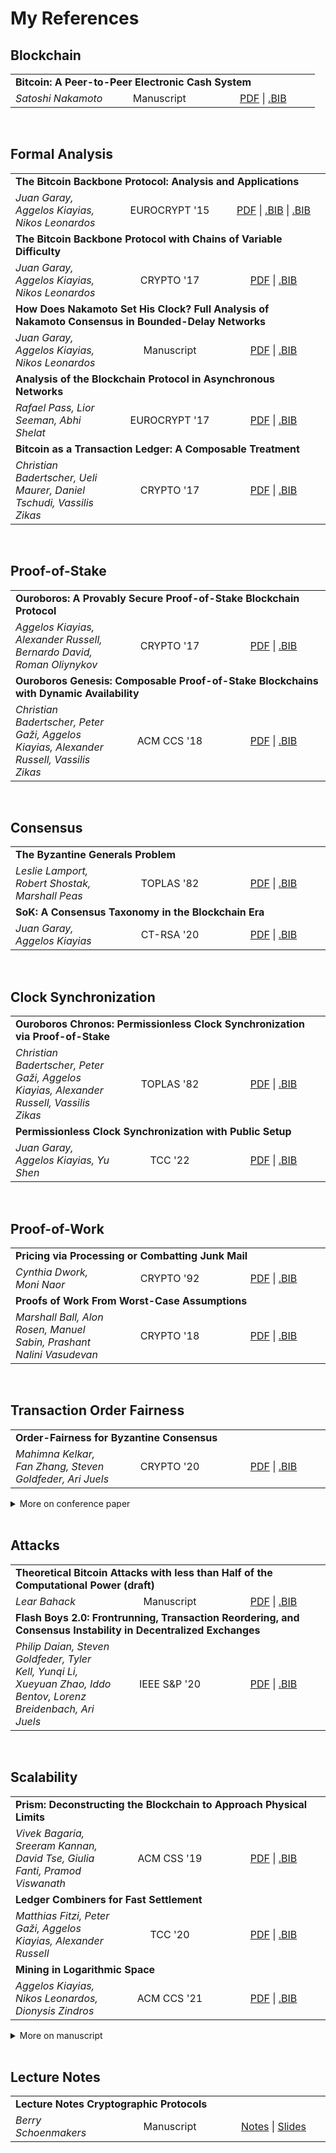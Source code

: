 # My References

## Blockchain

<table>
<tr><td colspan="3"><strong>Bitcoin: A Peer-to-Peer Electronic Cash System</strong></td></tr>
<tr>
	<td><i>Satoshi Nakamoto</i></td>
	<td width="150" align="center">Manuscript</td>
	<td width="150" align="center"><a href="https://www.bitcoin.com/bitcoin.pdf" target="_blank" rel="noopener noreferrer">PDF</a> | <a href="bib/nakamoto2009bitcoin.bib" target="_blank" rel="noopener noreferrer" title="manuscript">.BIB</a></td>
</tr>
</table>

<br />

## Formal Analysis

<table>
<tr><td colspan="3"><strong>The Bitcoin Backbone Protocol: Analysis and Applications</strong></td></tr>
<tr>
	<td><i>Juan Garay, Aggelos Kiayias, Nikos Leonardos</i></td>
	<td width="150" align="center">EUROCRYPT '15</td>
	<td width="150" align="center"><a href="https://eprint.iacr.org/2014/765.pdf" target="_blank" rel="noopener noreferrer">PDF</a> | <a href="bib/10.1007/978-3-662-46803-6_10.bib" target="_blank" rel="noopener noreferrer" title="conference paper">.BIB</a> | <a href="bib/cryptoeprint:2014/765.bib" target="_blank" rel="noopener noreferrer" title="eprint">.BIB</a></td>
</tr>
<tr><td colspan="3"><strong>The Bitcoin Backbone Protocol with Chains of Variable Difficulty</strong></td></tr>
<tr>
	<td><i>Juan Garay, Aggelos Kiayias, Nikos Leonardos</i></td>
	<td width="150" align="center">CRYPTO '17</td>
	<td width="150" align="center"><a href="https://eprint.iacr.org/2016/1048.pdf" target="_blank" rel="noopener noreferrer">PDF</a> | <a href="bib/10.1007/978-3-319-63688-7_10.bib" target="_blank" rel="noopener noreferrer" title="conference paper">.BIB</a></td>
</tr>
<tr><td colspan="3"><strong>How Does Nakamoto Set His Clock? Full Analysis of Nakamoto Consensus in Bounded-Delay Networks</strong></td></tr>
<tr>
	<td><i>Juan Garay, Aggelos Kiayias, Nikos Leonardos</i></td>
	<td width="150" align="center">Manuscript</td>
	<td width="150" align="center"><a href="https://eprint.iacr.org/2020/277.pdf" target="_blank" rel="noopener noreferrer">PDF</a> | <a href="bib/cryptoeprint:2020/277.bib" target="_blank" rel="noopener noreferrer" title="eprint">.BIB</a></td>
</tr>
<tr><td colspan="3"><strong>Analysis of the Blockchain Protocol in Asynchronous Networks</strong></td></tr>
<tr>
	<td><i>Rafael Pass, Lior Seeman, Abhi Shelat</i></td>
	<td width="150" align="center">EUROCRYPT '17</td>
	<td width="150" align="center"><a href="https://eprint.iacr.org/2016/454.pdf" target="_blank" rel="noopener noreferrer">PDF</a> | <a href="bib/10.1007/978-3-319-56614-6_22.bib" target="_blank" rel="noopener noreferrer" title="conference paper">.BIB</a></td>
</tr>
<tr><td colspan="3"><strong>Bitcoin as a Transaction Ledger: A Composable Treatment</strong></td></tr>
<tr>
	<td><i>Christian Badertscher, Ueli Maurer, Daniel Tschudi, Vassilis Zikas</i></td>
	<td width="150" align="center">CRYPTO '17</td>
	<td width="150" align="center"><a href="https://eprint.iacr.org/2017/149.pdf" target="_blank" rel="noopener noreferrer">PDF</a> | <a href="bib/10.1007/978-3-319-63688-7_11.bib" target="_blank" rel="noopener noreferrer" title="conference paper">.BIB</a></td>
</tr>
</table>

<br />

## Proof-of-Stake

<table>
<tr><td colspan="3"><strong>Ouroboros: A Provably Secure Proof-of-Stake Blockchain Protocol</strong></td></tr>
<tr>
	<td><i>Aggelos Kiayias, Alexander Russell, Bernardo David, Roman Oliynykov</i></td>
	<td width="150" align="center">CRYPTO '17</td>
	<td width="150" align="center"><a href="https://eprint.iacr.org/2016/889.pdf" target="_blank" rel="noopener noreferrer">PDF</a> | <a href="bib/10.1007/978-3-319-63688-7_12.bib" target="_blank" rel="noopener noreferrer" title="conference paper">.BIB</a></td>
</tr>
<tr><td colspan="3"><strong>Ouroboros Genesis: Composable Proof-of-Stake Blockchains with Dynamic Availability</strong></td></tr>
<tr>
	<td><i>Christian Badertscher, Peter Gaži, Aggelos Kiayias, Alexander Russell, Vassilis Zikas</i></td>
	<td width="150" align="center">ACM CCS '18</td>
	<td width="150" align="center"><a href="https://eprint.iacr.org/2018/378.pdf" target="_blank" rel="noopener noreferrer">PDF</a> | <a href="bib/10.1145/3243734.3243848.bib" target="_blank" rel="noopener noreferrer" title="conference paper">.BIB</a></td>
</tr>
</table>

<br />

## Consensus

<table>
<tr><td colspan="3"><strong>The Byzantine Generals Problem</strong></td></tr>
<tr>
	<td><i>Leslie Lamport, Robert Shostak, Marshall Peas</i></td>
	<td width="150" align="center">TOPLAS '82</td>
	<td width="150" align="center"><a href="https://lamport.azurewebsites.net/pubs/byz.pdf" target="_blank" rel="noopener noreferrer">PDF</a> | <a href="bib/10.1145/357172.357176.bib" target="_blank" rel="noopener noreferrer" title="conference paper">.BIB</a></td>
</tr>
<tr><td colspan="3"><strong>SoK: A Consensus Taxonomy in the Blockchain Era</strong></td></tr>
<tr>
	<td><i>Juan Garay, Aggelos Kiayias</i></td>
	<td width="150" align="center">CT-RSA '20</td>
	<td width="150" align="center"><a href="https://eprint.iacr.org/2018/754.pdf" target="_blank" rel="noopener noreferrer">PDF</a> | <a href="bib/10.1007/978-3-030-40186-3_13.bib" target="_blank" rel="noopener noreferrer" title="conference paper">.BIB</a></td>
</tr>
</table>

<br />

## Clock Synchronization

<table>
<tr><td colspan="3"><strong>Ouroboros Chronos: Permissionless Clock Synchronization via Proof-of-Stake</strong></td></tr>
<tr>
	<td><i>Christian Badertscher, Peter Gaži, Aggelos Kiayias, Alexander Russell, Vassilis Zikas</i></td>
	<td width="150" align="center">TOPLAS '82</td>
	<td width="150" align="center"><a href="https://eprint.iacr.org/2019/838.pdf" target="_blank" rel="noopener noreferrer">PDF</a> | <a href="bib/10.1007/978-3-030-77883-5_14.bib" target="_blank" rel="noopener noreferrer" title="conference paper">.BIB</a></td>
</tr>
<tr><td colspan="3"><strong>Permissionless Clock Synchronization with Public Setup</strong></td></tr>
<tr>
	<td><i>Juan Garay, Aggelos Kiayias, Yu Shen</i></td>
	<td width="150" align="center">TCC '22</td>
	<td width="150" align="center"><a href="https://eprint.iacr.org/2022/1220.pdf" target="_blank" rel="noopener noreferrer">PDF</a> | <a href="bib/10.1007/978-3-031-22368-6_7.bib" target="_blank" rel="noopener noreferrer" title="conference paper">.BIB</a></td>
</tr>
</table>

<br />

## Proof-of-Work

<table>
<tr><td colspan="3"><strong>Pricing via Processing or Combatting Junk Mail</strong></td></tr>
<tr>
	<td><i>Cynthia Dwork, Moni Naor</i></td>
	<td width="150" align="center">CRYPTO '92</td>
	<td width="150" align="center"><a href="https://web.cs.dal.ca/~abrodsky/7301/readings/DwNa93.pdf" target="_blank" rel="noopener noreferrer">PDF</a> | <a href="bib/10.1007/3-540-48071-4_10.bib" target="_blank" rel="noopener noreferrer" title="conference paper">.BIB</a></td>
</tr>
<tr><td colspan="3"><strong>Proofs of Work From Worst-Case Assumptions</strong></td></tr>
<tr>
	<td><i>Marshall Ball, Alon Rosen, Manuel Sabin, Prashant Nalini Vasudevan </i></td>
	<td width="150" align="center">CRYPTO '18</td>
	<td width="150" align="center"><a href="https://eprint.iacr.org/2018/559.pdf" target="_blank" rel="noopener noreferrer">PDF</a> | <a href="bib/10.1007/978-3-319-96884-1_26.bib" target="_blank" rel="noopener noreferrer" title="conference paper">.BIB</a></td>
</tr>
</table>

<br />

## Transaction Order Fairness

<table>
<tr><td colspan="3"><strong>Order-Fairness for Byzantine Consensus</strong></td></tr>
<tr>
	<td><i>Mahimna Kelkar, Fan Zhang, Steven Goldfeder, Ari Juels</i></td>
	<td width="150" align="center">CRYPTO '20</td>
	<td width="150" align="center"><a href="https://eprint.iacr.org/2020/269.pdf" target="_blank" rel="noopener noreferrer">PDF</a> | <a href="bib/10.1007/978-3-030-56877-1_16.bib" target="_blank" rel="noopener noreferrer" title="conference paper">.BIB</a></td>
</tr>
</table>

<details>
<summary>More on conference paper</summary>
<table>
<tr><td colspan="3"><strong>Order-Fair Consensus in the Permissionless Setting</strong></td></tr>
<tr>
	<td><i>Mahimna Kelkar, Soubhik Deb, Sreeram Kannan</i></td>
	<td width="150" align="center">APKC '22</td>
	<td width="150" align="center"><a href="https://dl.acm.org/doi/pdf/10.1145/3494105.3526239" target="_blank" rel="noopener noreferrer">PDF</a> | <a href="bib/10.1145/3494105.3526239.bib" target="_blank" rel="noopener noreferrer" title="conference paper">.BIB</a></td>
</tr>
</table>
</details>

<br />

## Attacks

<table>
<tr><td colspan="3"><strong>Theoretical Bitcoin Attacks with less than Half of the Computational Power (draft)</strong></td></tr>
<tr>
	<td><i>Lear Bahack</i></td>
	<td width="150" align="center">Manuscript</td>
	<td width="150" align="center"><a href="https://eprint.iacr.org/2013/868.pdf" target="_blank" rel="noopener noreferrer">PDF</a> | <a href="bib/cryptoeprint:2013/868.bib" target="_blank" rel="noopener noreferrer" title="manuscript">.BIB</a></td>
</tr>
<tr><td colspan="3"><strong>Flash Boys 2.0: Frontrunning, Transaction Reordering, and Consensus Instability in Decentralized Exchanges</strong></td></tr>
<tr>
	<td><i>Philip Daian, Steven Goldfeder, Tyler Kell, Yunqi Li, Xueyuan Zhao, Iddo Bentov, Lorenz Breidenbach, Ari Juels</i></td>
	<td width="150" align="center">IEEE S&P '20</td>
	<td width="150" align="center"><a href="https://arxiv.org/pdf/1904.05234.pdf" target="_blank" rel="noopener noreferrer">PDF</a> | <a href="bib/10.1109/SP40000.2020.00040.bib" target="_blank" rel="noopener noreferrer" title="conference paper">.BIB</a></td>
</tr>
</table>

<br />

## Scalability

<table>
<tr><td colspan="3"><strong>Prism: Deconstructing the Blockchain to Approach Physical Limits</strong></td></tr>
<tr>
	<td><i>Vivek Bagaria, Sreeram Kannan, David Tse, Giulia Fanti, Pramod Viswanath</i></td>
	<td width="150" align="center">ACM CSS '19</td>
	<td width="150" align="center"><a href="https://arxiv.org/pdf/1810.08092.pdf" target="_blank" rel="noopener noreferrer">PDF</a> | <a href="bib/10.1145/3319535.3363213.bib" target="_blank" rel="noopener noreferrer" title="conference paper">.BIB</a></td>
</tr>
<tr><td colspan="3"><strong>Ledger Combiners for Fast Settlement</strong></td></tr>
<tr>
	<td><i>Matthias Fitzi, Peter Gaži, Aggelos Kiayias, Alexander Russell</i></td>
	<td width="150" align="center">TCC '20</td>
	<td width="150" align="center"><a href="https://eprint.iacr.org/2020/675.pdf" target="_blank" rel="noopener noreferrer">PDF</a> | <a href="bib/10.1007/978-3-030-64375-1_12.bib" target="_blank" rel="noopener noreferrer" title="conference paper">.BIB</a></td>
</tr>
<tr><td colspan="3"><strong>Mining in Logarithmic Space</strong></td></tr>
<tr>
	<td><i>Aggelos Kiayias, Nikos Leonardos, Dionysis Zindros</i></td>
	<td width="150" align="center">ACM CCS '21</td>
	<td width="150" align="center"><a href="https://eprint.iacr.org/2021/623.pdf" target="_blank" rel="noopener noreferrer">PDF</a> | <a href="bib/10.1145/3460120.3484784.bib" target="_blank" rel="noopener noreferrer" title="conference paper">.BIB</a></td>
</tr>
</table>

<details>
<summary>More on manuscript</summary>
<table>
<tr><td colspan="3"><strong>Parallel Chains: Improving Throughput and Latency of Blockchain Protocols via Parallel Composition</strong></td></tr>
<tr>
	<td><i>Matthias Fitzi, Peter Gaži, Aggelos Kiayias, Alexander Russell</i></td>
	<td width="150" align="center">Manuscript</td>
	<td width="150" align="center"><a href="https://eprint.iacr.org/2018/1119.pdf" target="_blank" rel="noopener noreferrer">PDF</a> | <a href="bib/cryptoeprint:2018/1119.bib" target="_blank" rel="noopener noreferrer" title="manuscript">.BIB</a></td>
</tr>
</table>
</details>

<br />

## Lecture Notes

<table>
<tr><td colspan="3"><strong>Lecture Notes Cryptographic Protocols</strong></td></tr>
<tr>
	<td><i>Berry Schoenmakers</i></td>
	<td width="150" align="center">Manuscript</td>
	<td width="150" align="center"><a href="https://www.win.tue.nl/~berry/CryptographicProtocols/LectureNotes.pdf" target="_blank" rel="noopener noreferrer">Notes</a> | <a href="https://www.win.tue.nl/~berry/CryptographicProtocols/LectureSlides.pdf" target="_blank" rel="noopener noreferrer">Slides</a></td>
</tr>
</table>

<br />


